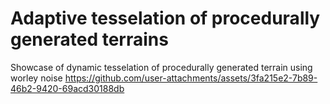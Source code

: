 # Adaptive tesselation of procedurally generated terrains

Showcase of dynamic tesselation of procedurally generated terrain using worley noise
https://github.com/user-attachments/assets/3fa215e2-7b89-46b2-9420-69acd30188db

